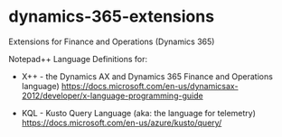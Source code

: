 # dynamics-365-extensions
Extensions for Finance and Operations (Dynamics 365)

Notepad++ Language Definitions for:
* X++ - the Dynamics AX and Dynamics 365 Finance and Operations language) https://docs.microsoft.com/en-us/dynamicsax-2012/developer/x-language-programming-guide

* KQL - Kusto Query Language (aka: the language for telemetry) https://docs.microsoft.com/en-us/azure/kusto/query/